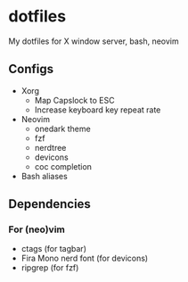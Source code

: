 # dotfiles
My dotfiles for X window server, bash, neovim

## Configs
- Xorg
	- Map Capslock to ESC
	- Increase keyboard key repeat rate
- Neovim
	- onedark theme
	- fzf
	- nerdtree
	- devicons
	- coc completion
- Bash aliases

## Dependencies
### For (neo)vim
- ctags (for tagbar)
- Fira Mono nerd font (for devicons)
- ripgrep (for fzf)
